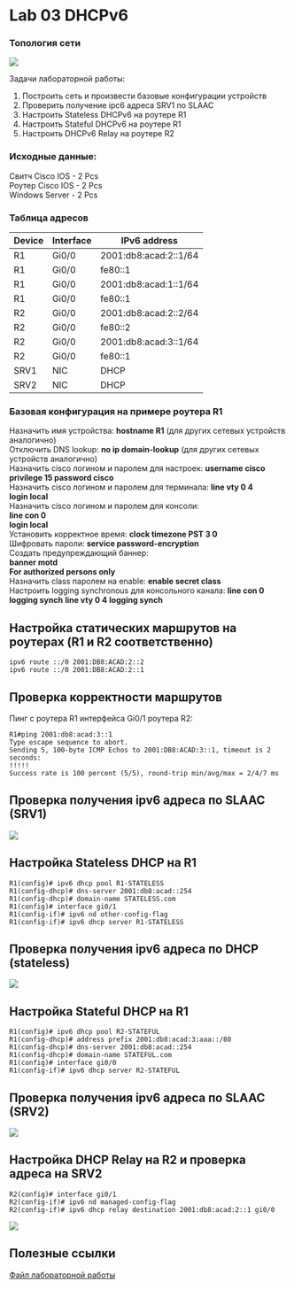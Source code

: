# Lab 03 DHCPv6

### Топология сети
<image src="scheme.png">

Задачи лабораторной работы:  
1. Построить сеть и произвести базовые конфигурации устройств  
2. Проверить получение ipc6 адреса SRV1 по SLAAC  
3. Настроить Stateless DHCPv6 на роутере R1  
4. Настроить Stateful DHCPv6 на роутере R1  
5. Настроить DHCPv6 Relay на роутере R2  

### Исходные данные:  
Свитч Cisco IOS - 2 Pcs  
Роутер Cisco IOS - 2 Pcs  
Windows Server - 2 Pcs  

### Таблица адресов  

|Device|Interface |IPv6 address|
|------|--------------|-----------|
|R1	   | Gi0/0 |2001:db8:acad:2::1/64  |
|R1	   | Gi0/0 |fe80::1  |
|R1	   | Gi0/0 |2001:db8:acad:1::1/64  |
|R1	   | Gi0/0 |fe80::1  |
|R2	   | Gi0/0 |2001:db8:acad:2::2/64  |
|R2	   | Gi0/0 |fe80::2  |
|R2	   | Gi0/0 |2001:db8:acad:3::1/64  |
|R2	   | Gi0/0 |fe80::1  |
|SRV1	   | NIC |DHCP  |
|SRV2	   | NIC |DHCP  |

### Базовая конфигурация на примере роутера R1

Назначить имя устройства: **hostname R1** (для других сетевых устройств аналогично)  
Отключить DNS lookup: **no ip domain-lookup** (для других сетевых устройств аналогично)  
Назначить cisco логином и паролем для настроек: **username cisco privilege 15 password cisco**  
Назначить cisco логином и паролем для терминала: 
**line vty 0 4**  
**login local**  
Назначить cisco логином и паролем для консоли:  
**line con 0**  
**login local**  
Установить корректное время: **clock timezone PST 3 0**  
Шифровать пароли: **service password-encryption**   
Создать предупреждающий баннер:   
**banner motd**  
**For authorized persons only**  
Назначить class паролем на enable: **enable secret class**  
Настроить logging synchronous для консольного канала:
**line con 0**
**logging synch**
**line vty 0 4**
**logging synch**

## Настройка статических маршрутов на роутерах (R1 и R2 соответственно)  
```
ipv6 route ::/0 2001:DB8:ACAD:2::2  
ipv6 route ::/0 2001:DB8:ACAD:2::1  
```
## Проверка корректности маршрутов  
Пинг с роутера R1 интерфейса Gi0/1 роутера R2:  
```
R1#ping 2001:db8:acad:3::1  
Type escape sequence to abort.  
Sending 5, 100-byte ICMP Echos to 2001:DB8:ACAD:3::1, timeout is 2 seconds:  
!!!!!  
Success rate is 100 percent (5/5), round-trip min/avg/max = 2/4/7 ms  
```
## Проверка получения ipv6 адреса по SLAAC (SRV1)   

<image src="srv1_slaac.png">

## Настройка Stateless DHCP на R1  
```
R1(config)# ipv6 dhcp pool R1-STATELESS   
R1(config-dhcp)# dns-server 2001:db8:acad::254  
R1(config-dhcp)# domain-name STATELESS.com  
R1(config)# interface gi0/1  
R1(config-if)# ipv6 nd other-config-flag  
R1(config-if)# ipv6 dhcp server R1-STATELESS  
```

## Проверка получения ipv6 адреса по DHCP (stateless)  

<image src="stateless.png">  

## Настройка Stateful DHCP на R1  
```
R1(config)# ipv6 dhcp pool R2-STATEFUL  
R1(config-dhcp)# address prefix 2001:db8:acad:3:aaa::/80  
R1(config-dhcp)# dns-server 2001:db8:acad::254  
R1(config-dhcp)# domain-name STATEFUL.com  
R1(config)# interface gi0/0  
R1(config-if)# ipv6 dhcp server R2-STATEFUL  
```

## Проверка получения ipv6 адреса по SLAAC (SRV2)  

<image src="srv2_slaac.png">  

## Настройка DHCP Relay на R2 и проверка адреса на SRV2  
```
R2(config)# interface gi0/1  
R2(config-if)# ipv6 nd managed-config-flag  
R2(config-if)# ipv6 dhcp relay destination 2001:db8:acad:2::1 gi0/0  
```
<image src="srv2_stateful.png">  

## Полезные ссылки

[Файл лабораторной работы](./lab03v6.unl)  














